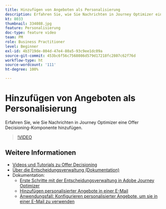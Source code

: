 ```yaml
---
title: Hinzufügen von Angeboten als Personalisierung
description: Erfahren Sie, wie Sie Nachrichten in Journey Optimizer eine Offer Decisioning-Komponente hinzufügen.
kt: 8033
thumbnail: 334088.jpg
feature: Personalisierung
doc-type: feature video
team: PM
role: Business Practitioner
level: Beginner
exl-id: 4b3719de-804d-47e4-80a5-93c9ee1dc09a
source-git-commit: 453bc6f56c7568086d579d17218fc2807c62f76d
workflow-type: ht
source-wordcount: '111'
ht-degree: 100%

---
```


# Hinzufügen von Angeboten als Personalisierung

Erfahren Sie, wie Sie Nachrichten in Journey Optimizer eine Offer Decisioning-Komponente hinzufügen.

>[!VIDEO](https://video.tv.adobe.com/v/334088?quality=12)

## Weitere Informationen

* [Videos und Tutorials zu Offer Decisioning](https://experienceleague.adobe.com/docs/offer-decisioning-learn/tutorials/overview.html?lang=de)
* [Über die Entscheidungsverwaltung (Dokumentation)](https://experienceleague.adobe.com/docs/journey-optimizer/using/offer-decisioniong/get-started/starting-offer-decisioning.html?lang=de)
* Dokumentation:
   * [Erste Schritte mit der Entscheidungsverwaltung in Adobe Journey Optimizer](https://experienceleague.adobe.com/docs/journey-optimizer/using/offer-decisioniong/get-started/starting-offer-decisioning.html?lang=de)
   * [Hinzufügen personalisierter Angebote in einer E-Mail](https://experienceleague.adobe.com/docs/journey-optimizer/using/create-messages/deliver-personalized-offers.html?lang=de)
   * [Anwendungsfall: Konfigurieren personalisierter Angebote, um sie in einer E-Mail zu verwenden](https://experienceleague.adobe.com/docs/journey-optimizer/using/offer-decisioniong/get-started/offers-e2e.html?lang=de)
